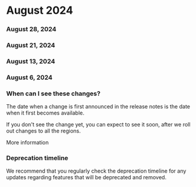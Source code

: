 ﻿# August 2024


### August 28, 2024




### August 21, 2024




### August 13, 2024




### August 6, 2024




### When can I see these changes?

The date when a change is first announced in the release notes is the date when it first becomes available.

If you don't see the change yet, you can expect to see it soon, after we roll out changes to all the regions.

More information


### Deprecation timeline

We recommend that you regularly check the deprecation timeline for any updates regarding features that will be deprecated and removed.


